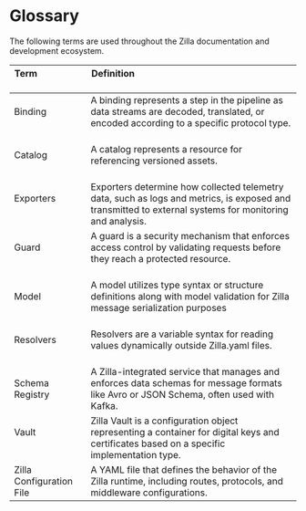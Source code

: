 # Glossary

The following terms are used throughout the Zilla documentation and development ecosystem.

| Term                     | Definition                                                                                                                                              |
| ------------------------ | ------------------------------------------------------------------------------------------------------------------------------------------------------- |
| Binding                  | A binding represents a step in the pipeline as data streams are decoded, translated, or encoded according to a specific protocol type.                  |
| Catalog                  | A catalog represents a resource for referencing versioned assets.                                                                                       |
| Exporters                | Exporters determine how collected telemetry data, such as logs and metrics, is exposed and transmitted to external systems for monitoring and analysis. |
| Guard                    | A guard is a security mechanism that enforces access control by validating requests before they reach a protected resource.                             |
| Model                    | A model utilizes type syntax or structure definitions along with model validation for Zilla message serialization purposes                               |
| Resolvers                | Resolvers are a variable syntax for reading values dynamically outside Zilla.yaml files.                                                                |
| Schema Registry          | A Zilla-integrated service that manages and enforces data schemas for message formats like Avro or JSON Schema, often used with Kafka.                  |
| Vault                    | Zilla Vault is a configuration object representing a container for digital keys and certificates based on a specific implementation type.               |
| Zilla Configuration File | A YAML file that defines the behavior of the Zilla runtime, including routes, protocols, and middleware configurations.                                 |

